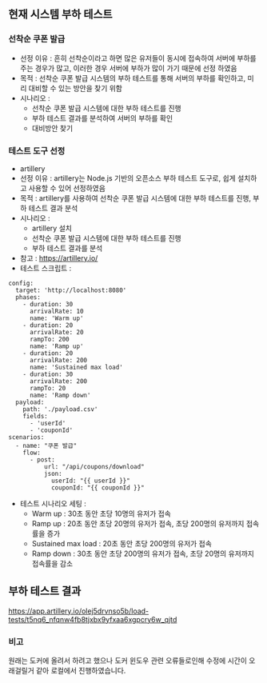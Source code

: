 ## 현재 시스템 부하 테스트

### 선착순 쿠폰 발급

- 선정 이유 : 흔히 선착순이라고 하면 많은 유저들이 동시에 접속하여 서버에 부하를 주는 경우가 많고, 이러한 경우 서버에 부하가 많이 가기 때문에 선정 하였음
- 목적 : 선착순 쿠폰 발급 시스템의 부하 테스트를 통해 서버의 부하를 확인하고, 미리 대비할 수 있는 방안을 찾기 위함
- 시나리오 :
  - 선착순 쿠폰 발급 시스템에 대한 부하 테스트를 진행
  - 부하 테스트 결과를 분석하여 서버의 부하를 확인
  - 대비방안 찾기

### 테스트 도구 선정

- artillery
- 선정 이유 : artillery는 Node.js 기반의 오픈소스 부하 테스트 도구로, 쉽게 설치하고 사용할 수 있어 선정하였음
- 목적 : artillery를 사용하여 선착순 쿠폰 발급 시스템에 대한 부하 테스트를 진행, 부하 테스트 결과 분석
- 시나리오 :
  - artillery 설치
  - 선착순 쿠폰 발급 시스템에 대한 부하 테스트를 진행
  - 부하 테스트 결과를 분석
- 참고 : https://artillery.io/
- 테스트 스크립트 : 
```
config:
  target: 'http://localhost:8080'
  phases:
    - duration: 30
      arrivalRate: 10
      name: 'Warm up'
    - duration: 20
      arrivalRate: 20
      rampTo: 200
      name: 'Ramp up'
    - duration: 20
      arrivalRate: 200
      name: 'Sustained max load'
    - duration: 30
      arrivalRate: 200
      rampTo: 20
      name: 'Ramp down'
  payload:
    path: './payload.csv'
    fields:
      - 'userId'
      - 'couponId'
scenarios:
  - name: "쿠폰 발급"
    flow:
      - post:
          url: "/api/coupons/download"
          json:
            userId: "{{ userId }}"
            couponId: "{{ couponId }}"
```
- 테스트 시나리오 세팅 : 
  - Warm up : 30초 동안 초당 10명의 유저가 접속
  - Ramp up : 20초 동안 초당 20명의 유저가 접속, 초당 200명의 유저까지 접속률을 증가
  - Sustained max load : 20초 동안 초당 200명의 유저가 접속
  - Ramp down : 30초 동안 초당 200명의 유저가 접속, 초당 20명의 유저까지 접속률을 감소

## 부하 테스트 결과
https://app.artillery.io/olej5drvnso5b/load-tests/t5nq6_nfqnw4fb8tjxbx9yfxaa6xgpcry6w_qjtd

### 비고 
원래는 도커에 올려서 하려고 했으나 도커 윈도우 관련 오류들로인해 수정에 시간이 오래걸릴거 같아 
로컬에서 진행하였습니다. 
